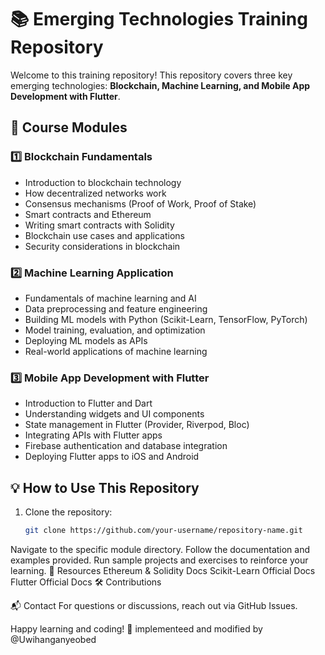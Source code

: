 # 📚 Emerging Technologies Training Repository  

Welcome to this training repository! This repository covers three key emerging technologies: **Blockchain, Machine Learning, and Mobile App Development with Flutter**.  

## 🚀 Course Modules  

### 1️⃣ Blockchain Fundamentals  
- Introduction to blockchain technology  
- How decentralized networks work  
- Consensus mechanisms (Proof of Work, Proof of Stake)  
- Smart contracts and Ethereum  
- Writing smart contracts with Solidity  
- Blockchain use cases and applications  
- Security considerations in blockchain  

### 2️⃣ Machine Learning Application  
- Fundamentals of machine learning and AI  
- Data preprocessing and feature engineering  
- Building ML models with Python (Scikit-Learn, TensorFlow, PyTorch)  
- Model training, evaluation, and optimization  
- Deploying ML models as APIs  
- Real-world applications of machine learning  

### 3️⃣ Mobile App Development with Flutter  
- Introduction to Flutter and Dart  
- Understanding widgets and UI components  
- State management in Flutter (Provider, Riverpod, Bloc)  
- Integrating APIs with Flutter apps  
- Firebase authentication and database integration  
- Deploying Flutter apps to iOS and Android  

## 💡 How to Use This Repository  
1. Clone the repository:  
   ```sh
   git clone https://github.com/your-username/repository-name.git
Navigate to the specific module directory.
Follow the documentation and examples provided.
Run sample projects and exercises to reinforce your learning.
🔗 Resources
Ethereum & Solidity Docs
Scikit-Learn Official Docs
Flutter Official Docs
🛠 Contributions

📬 Contact
For questions or discussions, reach out via GitHub Issues.

Happy learning and coding! 🚀
implementeed and modified by @Uwihanganyeobed







